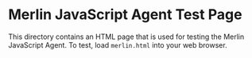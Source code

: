 # Merlin JavaScript Agent Test Page
This directory contains an HTML page that is used for testing the Merlin
 JavaScript Agent. To test, load `merlin.html` into your web browser.